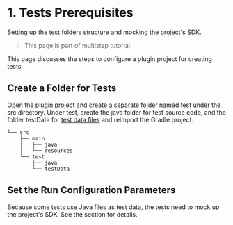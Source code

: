 <!-- Copyright 2000-2023 JetBrains s.r.o. and contributors. Use of this source code is governed by the Apache 2.0 license. -->

# 1. Tests Prerequisites

<link-summary>Setting up the test folders structure and mocking the project's SDK.</link-summary>

<snippet id="custom_language_testing_tutorial_header">

> This page is part of multistep [](writing_tests_for_plugins.md) tutorial.

</snippet>

This page discusses the steps to configure a plugin project for creating tests.

## Create a Folder for Tests

Open the plugin project and create a separate folder named <path>test</path> under the <path>src</path> directory.
Under <path>test</path>, create the <path>java</path> folder for test source code, and the folder <path>testData</path> for [test data files](test_project_and_testdata_directories.md) and reimport the Gradle project.

```text
└── src
    ├── main
    │   ├── java
    │   └── resources
    └── test
        ├── java
        └── testData
```

## Set the Run Configuration Parameters

Because some tests use Java files as test data, the tests need to mock up the project's SDK.
See the [](testing_faq.md#how-to-test-a-jvm-language) section for details.
